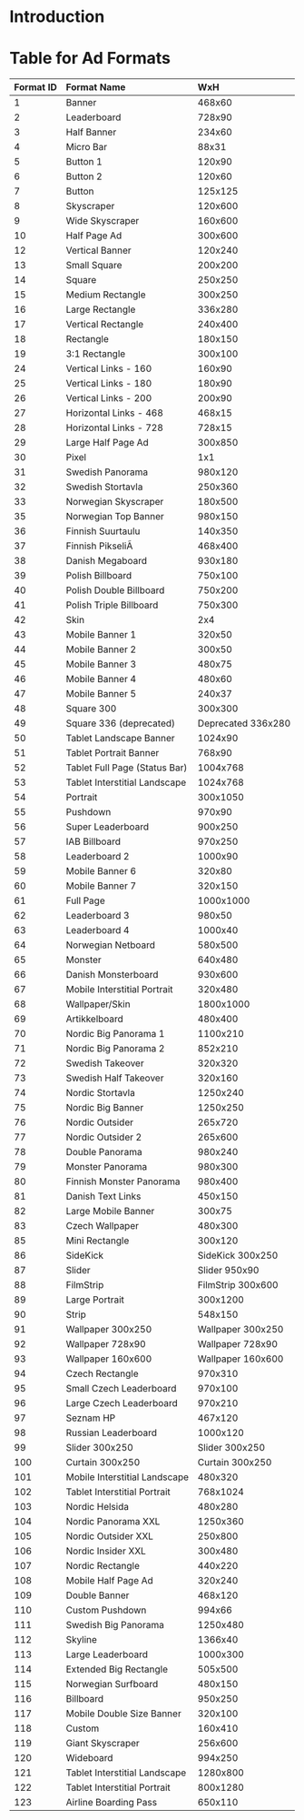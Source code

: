 # Introduction #



# Table for Ad Formats #


| Format ID | Format Name                     | WxH         |
|:----------|:--------------------------------|:------------|
|       1   | Banner                          | 468x60             |
|       2   | Leaderboard                     | 728x90             |
|       3   | Half Banner                     | 234x60             |
|       4   | Micro Bar                       | 88x31              |
|       5   | Button 1                        | 120x90             |
|       6   | Button 2                        | 120x60             |
|       7   | Button                          | 125x125            |
|       8   | Skyscraper                      | 120x600            |
|       9   | Wide Skyscraper                 | 160x600            |
|      10   | Half Page Ad                    | 300x600            |
|      12   | Vertical Banner                 | 120x240            |
|      13   | Small Square                    | 200x200            |
|      14   | Square                          | 250x250            |
|      15   | Medium Rectangle                | 300x250            |
|      16   | Large Rectangle                 | 336x280            |
|      17   | Vertical Rectangle              | 240x400            |
|      18   | Rectangle                       | 180x150            |
|      19   | 3:1 Rectangle                   | 300x100            |
|      24   | Vertical Links - 160            | 160x90             |
|      25   | Vertical Links - 180            | 180x90             |
|      26   | Vertical Links - 200            | 200x90             |
|      27   | Horizontal Links - 468          | 468x15             |
|      28   | Horizontal Links - 728          | 728x15             |
|      29   | Large Half Page Ad              | 300x850            |
|      30   | Pixel                           | 1x1                |
|      31   | Swedish Panorama                | 980x120            |
|      32   | Swedish Stortavla               | 250x360            |
|      33   | Norwegian Skyscraper            | 180x500            |
|      35   | Norwegian Top Banner            | 980x150            |
|      36   | Finnish Suurtaulu               | 140x350            |
|      37   | Finnish PikseliÃ                | 468x400            |
|      38   | Danish Megaboard                | 930x180            |
|      39   | Polish Billboard                | 750x100            |
|      40   | Polish Double Billboard         | 750x200            |
|      41   | Polish Triple Billboard         | 750x300            |
|      42   | Skin                            | 2x4                |
|      43   | Mobile Banner 1                 | 320x50             |
|      44   | Mobile Banner 2                 | 300x50             |
|      45   | Mobile Banner 3                 | 480x75             |
|      46   | Mobile Banner 4                 | 480x60             |
|      47   | Mobile Banner 5                 | 240x37             |
|      48   | Square 300                      | 300x300            |
|      49   | Square 336 (deprecated)         | Deprecated 336x280 |
|      50   | Tablet Landscape Banner         | 1024x90            |
|      51   | Tablet Portrait Banner          | 768x90             |
|      52   | Tablet Full Page (Status Bar)   | 1004x768           |
|      53   | Tablet Interstitial Landscape   | 1024x768           |
|      54   | Portrait                        | 300x1050           |
|      55   | Pushdown                        | 970x90             |
|      56   | Super Leaderboard               | 900x250            |
|      57   | IAB Billboard                   | 970x250            |
|      58   | Leaderboard 2                   | 1000x90            |
|      59   | Mobile Banner 6                 | 320x80             |
|      60   | Mobile Banner 7                 | 320x150            |
|      61   | Full Page                       | 1000x1000          |
|      62   | Leaderboard 3                   | 980x50             |
|      63   | Leaderboard 4                   | 1000x40            |
|      64   | Norwegian Netboard              | 580x500            |
|      65   | Monster                         | 640x480            |
|      66   | Danish Monsterboard             | 930x600            |
|      67   | Mobile Interstitial Portrait    | 320x480            |
|      68   | Wallpaper/Skin                  | 1800x1000          |
|      69   | Artikkelboard                   | 480x400            |
|      70   | Nordic Big Panorama 1           | 1100x210           |
|      71   | Nordic Big Panorama 2           | 852x210            |
|      72   | Swedish Takeover                | 320x320            |
|      73   | Swedish Half Takeover           | 320x160            |
|      74   | Nordic Stortavla                | 1250x240           |
|      75   | Nordic Big Banner               | 1250x250           |
|      76   | Nordic Outsider                 | 265x720            |
|      77   | Nordic Outsider 2               | 265x600            |
|      78   | Double Panorama                 | 980x240            |
|      79   | Monster Panorama                | 980x300            |
|      80   | Finnish Monster Panorama        | 980x400            |
|      81   | Danish Text Links               | 450x150            |
|      82   | Large Mobile Banner             | 300x75             |
|      83   | Czech Wallpaper                 | 480x300            |
|      85   | Mini Rectangle                  | 300x120            |
|      86   | SideKick                        | SideKick 300x250   |
|      87   | Slider                          | Slider 950x90      |
|      88   | FilmStrip                       | FilmStrip 300x600  |
|      89   | Large Portrait                  | 300x1200           |
|      90   | Strip                           | 548x150            |
|      91   | Wallpaper 300x250               | Wallpaper 300x250  |
|      92   | Wallpaper 728x90                | Wallpaper 728x90   |
|      93   | Wallpaper 160x600               | Wallpaper 160x600  |
|      94   | Czech Rectangle                 | 970x310            |
|      95   | Small Czech Leaderboard         | 970x100            |
|      96   | Large Czech Leaderboard         | 970x210            |
|      97   | Seznam HP                       | 467x120            |
|      98   | Russian Leaderboard             | 1000x120           |
|      99   | Slider 300x250                  | Slider 300x250     |
|     100   | Curtain 300x250                 | Curtain 300x250    |
|     101   | Mobile Interstitial Landscape   | 480x320            |
|     102   | Tablet Interstitial Portrait    | 768x1024           |
|     103   | Nordic Helsida                  | 480x280            |
|     104   | Nordic Panorama XXL             | 1250x360           |
|     105   | Nordic Outsider XXL             | 250x800            |
|     106   | Nordic Insider XXL              | 300x480            |
|     107   | Nordic Rectangle                | 440x220            |
|     108   | Mobile Half Page Ad             | 320x240            |
|     109   | Double Banner                   | 468x120            |
|     110   | Custom Pushdown                 | 994x66             |
|     111   | Swedish Big Panorama            | 1250x480           |
|     112   | Skyline                         | 1366x40            |
|     113   | Large Leaderboard               | 1000x300           |
|     114   | Extended Big Rectangle          | 505x500            |
|     115   | Norwegian Surfboard             | 480x150            |
|     116   | Billboard                       | 950x250            |
|     117   | Mobile Double Size Banner       | 320x100            |
|     118   | Custom                          | 160x410            |
|     119   | Giant Skyscraper                | 256x600            |
|     120   | Wideboard                       | 994x250            |
|     121   | Tablet Interstitial Landscape   | 1280x800           |
|     122   | Tablet Interstitial Portrait    | 800x1280           |
|     123   | Airline Boarding Pass           | 650x110            |